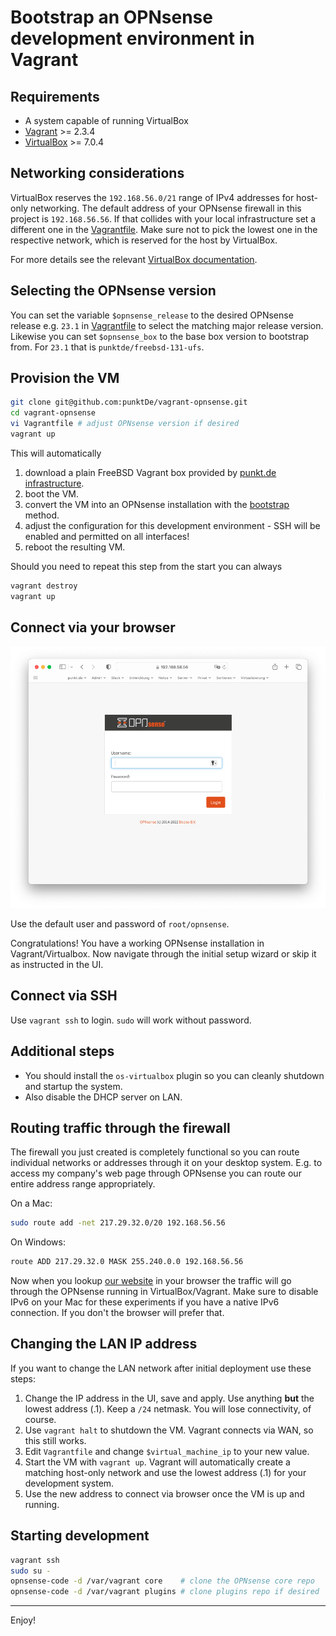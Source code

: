 Bootstrap an OPNsense development environment in Vagrant
========================================================

Requirements
------------

* A system capable of running VirtualBox
* [Vagrant](https://www.vagrantup.com) >= 2.3.4
* [VirtualBox](https://www.virtualbox.org) >= 7.0.4

Networking considerations
-------------------------

VirtualBox reserves the `192.168.56.0/21` range of IPv4 addresses for host-only networking.
The default address of your OPNsense firewall in this project is `192.168.56.56`. If that collides
with your local infrastructure set a different one in the [Vagrantfile](Vagrantfile). Make sure
not to pick the lowest one in the respective network, which is reserved for the host by VirtualBox.

For more details see the relevant [VirtualBox documentation](https://www.virtualbox.org/manual/ch06.html#network_hostonly).

Selecting the OPNsense version
------------------------------

You can set the variable `$opnsense_release` to the desired OPNsense release e.g. `23.1` in [Vagrantfile](Vagrantfile)
to select the matching major release version. Likewise you can set `$opnsense_box` to the base box version
to bootstrap from. For `23.1` that is `punktde/freebsd-131-ufs`.

Provision the VM
----------------

```sh
git clone git@github.com:punktDe/vagrant-opnsense.git
cd vagrant-opnsense
vi Vagrantfile # adjust OPNsense version if desired
vagrant up
```

This will automatically

1. download a plain FreeBSD Vagrant box provided by [punkt.de infrastructure](https://infrastructure.punkt.de/).
2. boot the VM.
3. convert the VM into an OPNsense installation with the [bootstrap](https://github.com/opnsense/update/) method.
4. adjust the configuration for this development environment - SSH will be enabled and permitted on all interfaces!
5. reboot the resulting VM.

Should you need to repeat this step from the start you can always

```sh
vagrant destroy
vagrant up
```

Connect via your browser
------------------------

![Browser](img/browser.png)

Use the default user and password of `root/opnsense`.

Congratulations! You have a working OPNsense installation in Vagrant/Virtualbox.
Now navigate through the initial setup wizard or skip it as instructed in the UI.

Connect via SSH
---------------

Use `vagrant ssh` to login. `sudo` will work without password.

Additional steps
----------------

* You should install the `os-virtualbox` plugin so you can cleanly shutdown and startup the system.
* Also disable the DHCP server on LAN.

Routing traffic through the firewall
------------------------------------

The firewall you just created is completely functional so you can route individual networks or
addresses through it on your desktop system. E.g. to access my company's web page through OPNsense
you can route our entire address range appropriately.

On a Mac:

```sh
sudo route add -net 217.29.32.0/20 192.168.56.56
```

On Windows:

```cmd
route ADD 217.29.32.0 MASK 255.240.0.0 192.168.56.56
```

Now when you lookup [our website](https://infrastructure.punkt.de/) in your browser the traffic
will go through the OPNsense running in VirtualBox/Vagrant. Make sure to disable IPv6 on your Mac
for these experiments if you have a native IPv6 connection. If you don't the browser will prefer that.

Changing the LAN IP address
---------------------------

If you want to change the LAN network after initial deployment use these steps:

1. Change the IP address in the UI, save and apply. Use anything **but** the lowest address (.1).
   Keep a `/24` netmask. You will lose connectivity, of course.
2. Use `vagrant halt` to shutdown the VM. Vagrant connects via WAN, so this still works.
3. Edit `Vagrantfile` and change `$virtual_machine_ip` to your new value.
4. Start the VM with `vagrant up`. Vagrant will automatically create a matching host-only network
   and use the lowest address (.1) for your development system.
5. Use the new address to connect via browser once the VM is up and running.

Starting development
--------------------

```sh
vagrant ssh
sudo su -
opnsense-code -d /var/vagrant core    # clone the OPNsense core repo
opnsense-code -d /var/vagrant plugins # clone plugins repo if desired
```

---
Enjoy!
